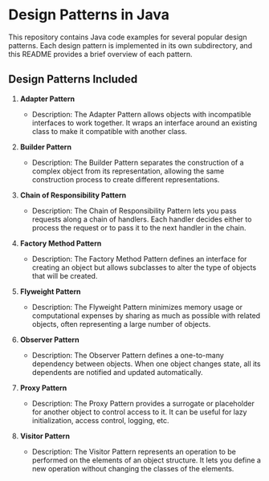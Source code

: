 # Design Patterns in Java

This repository contains Java code examples for several popular design patterns. Each design pattern is implemented in its own subdirectory, and this README provides a brief overview of each pattern.

## Design Patterns Included

1. **Adapter Pattern**
   - Description: The Adapter Pattern allows objects with incompatible interfaces to work together. It wraps an interface around an existing class to make it compatible with another class.

2. **Builder Pattern**
   - Description: The Builder Pattern separates the construction of a complex object from its representation, allowing the same construction process to create different representations.

3. **Chain of Responsibility Pattern**
   - Description: The Chain of Responsibility Pattern lets you pass requests along a chain of handlers. Each handler decides either to process the request or to pass it to the next handler in the chain.

4. **Factory Method Pattern**
   - Description: The Factory Method Pattern defines an interface for creating an object but allows subclasses to alter the type of objects that will be created.

5. **Flyweight Pattern**
   - Description: The Flyweight Pattern minimizes memory usage or computational expenses by sharing as much as possible with related objects, often representing a large number of objects.

6. **Observer Pattern**
   - Description: The Observer Pattern defines a one-to-many dependency between objects. When one object changes state, all its dependents are notified and updated automatically.

7. **Proxy Pattern**
   - Description: The Proxy Pattern provides a surrogate or placeholder for another object to control access to it. It can be useful for lazy initialization, access control, logging, etc.

8. **Visitor Pattern**
   - Description: The Visitor Pattern represents an operation to be performed on the elements of an object structure. It lets you define a new operation without changing the classes of the elements.
